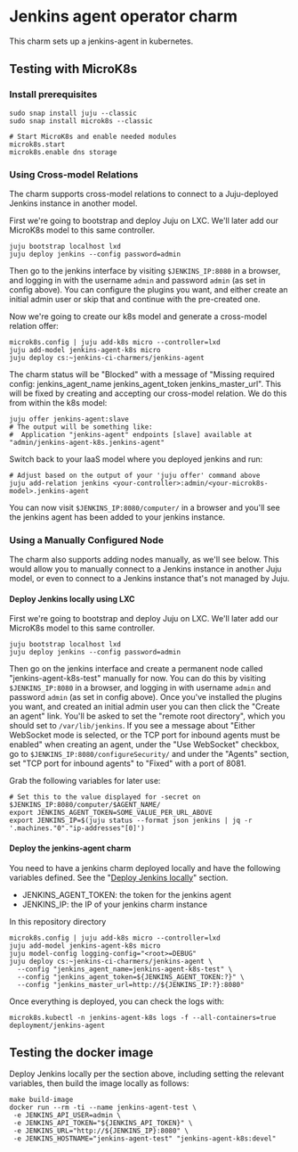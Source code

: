# Jenkins agent operator charm
This charm sets up a jenkins-agent in kubernetes.

## Testing with MicroK8s

### Install prerequisites
```
sudo snap install juju --classic
sudo snap install microk8s --classic

# Start MicroK8s and enable needed modules
microk8s.start
microk8s.enable dns storage
```

### Using Cross-model Relations

The charm supports cross-model relations to connect to a Juju-deployed Jenkins
instance in another model.

First we're going to bootstrap and deploy Juju on LXC. We'll later add our
MicroK8s model to this same controller.
```
juju bootstrap localhost lxd
juju deploy jenkins --config password=admin
```
Then go to the jenkins interface by visiting `$JENKINS_IP:8080` in a browser,
and logging in with the username `admin` and password `admin` (as set in
config above). You can configure the plugins you want, and either create an
initial admin user or skip that and continue with the pre-created one.

Now we're going to create our k8s model and generate a cross-model relation
offer:
```
microk8s.config | juju add-k8s micro --controller=lxd
juju add-model jenkins-agent-k8s micro
juju deploy cs:~jenkins-ci-charmers/jenkins-agent
```
The charm status will be "Blocked" with a message of "Missing required config:
jenkins_agent_name jenkins_agent_token jenkins_master_url". This will be fixed
by creating and accepting our cross-model relation. We do this from within the
k8s model:
```
juju offer jenkins-agent:slave
# The output will be something like:
#  Application "jenkins-agent" endpoints [slave] available at "admin/jenkins-agent-k8s.jenkins-agent"
```
Switch back to your IaaS model where you deployed jenkins and run:
```
# Adjust based on the output of your 'juju offer' command above
juju add-relation jenkins <your-controller>:admin/<your-microk8s-model>.jenkins-agent
```
You can now visit `$JENKINS_IP:8080/computer/` in a browser and you'll see the
jenkins agent has been added to your jenkins instance.

### Using a Manually Configured Node

The charm also supports adding nodes manually, as we'll see below. This would
allow you to manually connect to a Jenkins instance in another Juju model, or
even to connect to a Jenkins instance that's not managed by Juju.

#### Deploy Jenkins locally using LXC

First we're going to bootstrap and deploy Juju on LXC. We'll later add our
MicroK8s model to this same controller.
```
juju bootstrap localhost lxd
juju deploy jenkins --config password=admin
```
Then go on the jenkins interface and create a permanent node called "jenkins-agent-k8s-test"
manually for now. You can do this by visiting `$JENKINS_IP:8080` in a browser,
and logging in with username `admin` and password `admin` (as set in config
above). Once you've installed the plugins you want, and created an initial
admin user you can then click the "Create an agent" link. You'll be asked to
set the "remote root directory", which you should set to `/var/lib/jenkins`.
If you see a message about "Either WebSocket mode is selected, or the TCP port
for inbound agents must be enabled" when creating an agent, under the "Use
WebSocket" checkbox, go to `$JENKINS_IP:8080/configureSecurity/` and under the
"Agents" section, set "TCP port for inbound agents" to "Fixed" with a port of
8081.

Grab the following variables for later use:
```
# Set this to the value displayed for -secret on $JENKINS_IP:8080/computer/$AGENT_NAME/
export JENKINS_AGENT_TOKEN=SOME_VALUE_PER_URL_ABOVE
export JENKINS_IP=$(juju status --format json jenkins | jq -r '.machines."0"."ip-addresses"[0]')
```

#### Deploy the jenkins-agent charm

You need to have a jenkins charm deployed locally and have the following variables
defined. See the "[Deploy Jenkins locally](#deploy-jenkins-locally)" section.

* JENKINS_AGENT_TOKEN: the token for the jenkins agent
* JENKINS_IP: the IP of your jenkins charm instance

In this repository directory
```
microk8s.config | juju add-k8s micro --controller=lxd
juju add-model jenkins-agent-k8s micro
juju model-config logging-config="<root>=DEBUG"
juju deploy cs:~jenkins-ci-charmers/jenkins-agent \
  --config "jenkins_agent_name=jenkins-agent-k8s-test" \
  --config "jenkins_agent_token=${JENKINS_AGENT_TOKEN:?}" \
  --config "jenkins_master_url=http://${JENKINS_IP:?}:8080"
```

Once everything is deployed, you can check the logs with:
```
microk8s.kubectl -n jenkins-agent-k8s logs -f --all-containers=true deployment/jenkins-agent
```

## Testing the docker image

Deploy Jenkins locally per the section above, including setting the relevant variables,
then build the image locally as follows:
```
make build-image
docker run --rm -ti --name jenkins-agent-test \
 -e JENKINS_API_USER=admin \
 -e JENKINS_API_TOKEN="${JENKINS_API_TOKEN}" \
 -e JENKINS_URL="http://${JENKINS_IP}:8080" \
 -e JENKINS_HOSTNAME="jenkins-agent-test" "jenkins-agent-k8s:devel"
```
